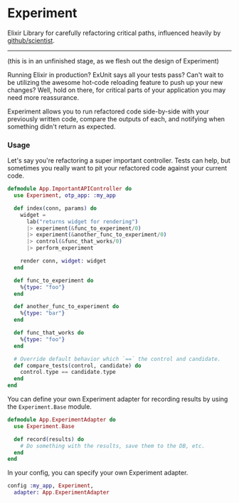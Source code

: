 # Experiment

Elixir Library for carefully refactoring critical paths, influenced heavily by [github/scientist](https://github.com/github/scientist).

---

(this is in an unfinished stage, as we flesh out the design of Experiment)

Running Elixir in production? ExUnit says all your tests pass? Can't wait to be
utilizing the awesome hot-code reloading feature to push up your new changes?
Well, hold on there, for critical parts of your application you may need more
reassurance.

Experiment allows you to run refactored code side-by-side with your previously
written code, compare the outputs of each, and notifying when something didn't
return as expected.

### Usage

Let's say you're refactoring a super important controller. Tests can help, but
sometimes you really want to pit your refactored code against your current code.

```elixir
defmodule App.ImportantAPIController do
  use Experiment, otp_app: :my_app

  def index(conn, params) do
    widget =
      lab("returns widget for rendering")
      |> experiment(&func_to_experiment/0)
      |> experiment(&another_func_to_experiment/0)
      |> control(&func_that_works/0)
      |> perform_experiment

    render conn, widget: widget
  end

  def func_to_experiment do
    %{type: "foo"}
  end

  def another_func_to_experiment do
    %{type: "bar"}
  end

  def func_that_works do
    %{type: "foo"}
  end

  # Override default behavior which `==` the control and candidate.
  def compare_tests(control, candidate) do
    control.type == candidate.type
  end
end
```

You can define your own Experiment adapter for recording results by using the `Experiment.Base` module.

```elixir
defmodule App.ExperimentAdapter do
  use Experiment.Base

  def record(results) do
    # Do something with the results, save them to the DB, etc.
  end
end
```

In your config, you can specify your own Experiment adapter.

```elixir
config :my_app, Experiment,
  adapter: App.ExperimentAdapter
```
